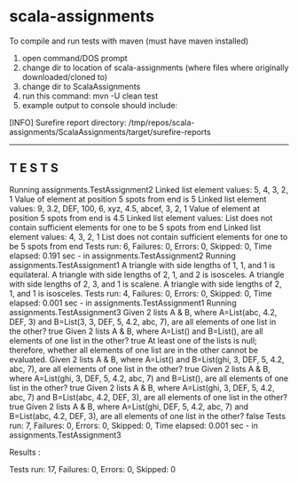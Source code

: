 # scala-assignments

To compile and run tests with maven (must have maven installed)

1) open command/DOS prompt
2) change dir to location of scala-assignments (where files where originally downloaded/cloned to)
3) change dir to ScalaAssignments	
4) run this command: mvn -U clean test
5) example output to console should include:

[INFO] Surefire report directory: /tmp/repos/scala-assignments/ScalaAssignments/target/surefire-reports

-------------------------------------------------------
 T E S T S
-------------------------------------------------------
Running assignments.TestAssignment2
Linked list element values: 5, 4, 3, 2, 1
Value of element at position 5 spots from end is 5
Linked list element values: 9, 3.2, DEF, 100, 6, xyz, 4.5, abcef, 3, 2, 1
Value of element at position 5 spots from end is 4.5
Linked list element values: <empty list>
List does not contain sufficient elements for one to be 5 spots from end
Linked list element values: 4, 3, 2, 1
List does not contain sufficient elements for one to be 5 spots from end
Tests run: 6, Failures: 0, Errors: 0, Skipped: 0, Time elapsed: 0.191 sec - in assignments.TestAssignment2
Running assignments.TestAssignment1
A triangle with side lengths of 1, 1, and 1 is equilateral.
A triangle with side lengths of 2, 1, and 2 is isosceles.
A triangle with side lengths of 2, 3, and 1 is scalene.
A triangle with side lengths of 2, 1, and 1 is isosceles.
Tests run: 4, Failures: 0, Errors: 0, Skipped: 0, Time elapsed: 0.001 sec - in assignments.TestAssignment1
Running assignments.TestAssignment3
Given 2 lists A & B, where A=List(abc, 4.2, DEF, 3) and B=List(3, 3, DEF, 5, 4.2, abc, 7), are all elements of one list in the other? true
Given 2 lists A & B, where A=List() and B=List(), are all elements of one list in the other? true
At least one of the lists is null; therefore, whether all elements of one list are in the other cannot be evaluated.
Given 2 lists A & B, where A=List() and B=List(ghi, 3, DEF, 5, 4.2, abc, 7), are all elements of one list in the other? true
Given 2 lists A & B, where A=List(ghi, 3, DEF, 5, 4.2, abc, 7) and B=List(), are all elements of one list in the other? true
Given 2 lists A & B, where A=List(ghi, 3, DEF, 5, 4.2, abc, 7) and B=List(abc, 4.2, DEF, 3), are all elements of one list in the other? true
Given 2 lists A & B, where A=List(ghi, DEF, 5, 4.2, abc, 7) and B=List(abc, 4.2, DEF, 3), are all elements of one list in the other? false
Tests run: 7, Failures: 0, Errors: 0, Skipped: 0, Time elapsed: 0.001 sec - in assignments.TestAssignment3

Results :

Tests run: 17, Failures: 0, Errors: 0, Skipped: 0